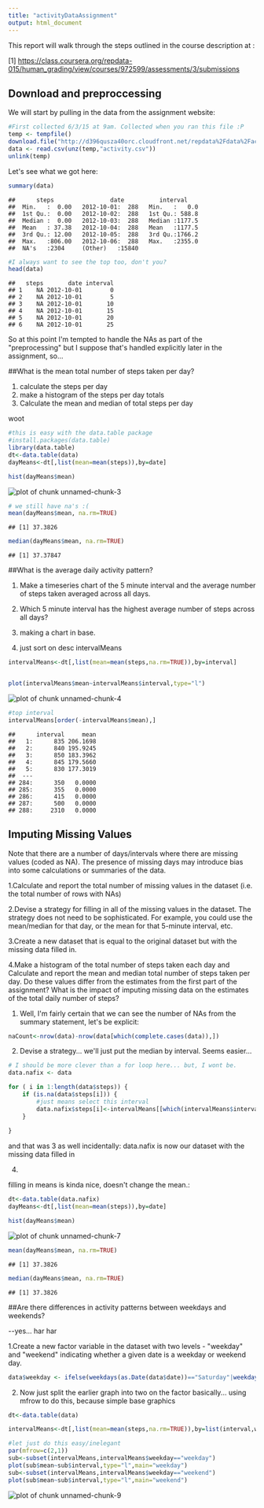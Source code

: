 ```yaml
---
title: "activityDataAssignment"
output: html_document
---
```


This report will walk through the steps outlined in the course description at :

[1] https://class.coursera.org/repdata-015/human_grading/view/courses/972599/assessments/3/submissions

## Download and preproccessing

We will start by pulling in the data from the assignment website:


```r
#First collected 6/3/15 at 9am. Collected when you ran this file :P
temp <- tempfile()
download.file("http://d396qusza40orc.cloudfront.net/repdata%2Fdata%2Factivity.zip",temp)
data <- read.csv(unz(temp,"activity.csv"))
unlink(temp)
```

Let's see what we got here:


```r
summary(data)
```

```
##      steps                date          interval     
##  Min.   :  0.00   2012-10-01:  288   Min.   :   0.0  
##  1st Qu.:  0.00   2012-10-02:  288   1st Qu.: 588.8  
##  Median :  0.00   2012-10-03:  288   Median :1177.5  
##  Mean   : 37.38   2012-10-04:  288   Mean   :1177.5  
##  3rd Qu.: 12.00   2012-10-05:  288   3rd Qu.:1766.2  
##  Max.   :806.00   2012-10-06:  288   Max.   :2355.0  
##  NA's   :2304     (Other)   :15840
```

```r
#I always want to see the top too, don't you?
head(data)
```

```
##   steps       date interval
## 1    NA 2012-10-01        0
## 2    NA 2012-10-01        5
## 3    NA 2012-10-01       10
## 4    NA 2012-10-01       15
## 5    NA 2012-10-01       20
## 6    NA 2012-10-01       25
```

So at this point I'm tempted to handle the NAs as part of the "preprocessing" but I suppose that's handled explicitly later in the assignment, so...

##What is the mean total number of steps taken per day?

1. calculate the steps per day
2. make a histogram of the steps per day totals
3. Calculate the mean and median of total steps per day

woot


```r
#this is easy with the data.table package
#install.packages(data.table)
library(data.table)
dt<-data.table(data)
dayMeans<-dt[,list(mean=mean(steps)),by=date]

hist(dayMeans$mean)
```

![plot of chunk unnamed-chunk-3](figure/unnamed-chunk-3-1.png) 

```r
# we still have na's :(
mean(dayMeans$mean, na.rm=TRUE)
```

```
## [1] 37.3826
```

```r
median(dayMeans$mean, na.rm=TRUE)
```

```
## [1] 37.37847
```

##What is the average daily activity pattern?

1. Make a timeseries chart of the 5 minute interval and the average number of steps taken averaged across all days.
2. Which 5 minute interval has the highest average number of steps across all days?

1. making a chart in base.

2. just sort on desc intervalMeans


```r
intervalMeans<-dt[,list(mean=mean(steps,na.rm=TRUE)),by=interval]


plot(intervalMeans$mean~intervalMeans$interval,type="l")
```

![plot of chunk unnamed-chunk-4](figure/unnamed-chunk-4-1.png) 

```r
#top interval
intervalMeans[order(-intervalMeans$mean),]
```

```
##      interval     mean
##   1:      835 206.1698
##   2:      840 195.9245
##   3:      850 183.3962
##   4:      845 179.5660
##   5:      830 177.3019
##  ---                  
## 284:      350   0.0000
## 285:      355   0.0000
## 286:      415   0.0000
## 287:      500   0.0000
## 288:     2310   0.0000
```

## Imputing Missing Values

Note that there are a number of days/intervals where there are missing values (coded as NA). The presence of missing days may introduce bias into some calculations or summaries of the data.

1.Calculate and report the total number of missing values in the dataset (i.e. the total number of rows with NAs)

2.Devise a strategy for filling in all of the missing values in the dataset. The strategy does not need to be sophisticated. For example, you could use the mean/median for that day, or the mean for that 5-minute interval, etc.

3.Create a new dataset that is equal to the original dataset but with the missing data filled in.

4.Make a histogram of the total number of steps taken each day and Calculate and report the mean and median total number of steps taken per day. Do these values differ from the estimates from the first part of the assignment? What is the impact of imputing missing data on the estimates of the total daily number of steps?

1. Well, I'm fairly certain that we can see the number of NAs from the summary statement, let's be explicit:


```r
naCount<-nrow(data)-nrow(data[which(complete.cases(data)),])
```

2. Devise a strategy... we'll just put the median by interval. Seems easier...


```r
# I should be more clever than a for loop here... but, I wont be.
data.nafix <- data

for ( i in 1:length(data$steps)) {
    if (is.na(data$steps[i])) {
        #just means select this interval
        data.nafix$steps[i]<-intervalMeans[[which(intervalMeans$interval==data.nafix$interval[i]),2]]
    }
        
}
```

and that was 3 as well incidentally:
data.nafix is now our dataset with the missing data filled in

4.
filling in means is kinda nice, doesn't change the mean.:



```r
dt<-data.table(data.nafix)
dayMeans<-dt[,list(mean=mean(steps)),by=date]

hist(dayMeans$mean)
```

![plot of chunk unnamed-chunk-7](figure/unnamed-chunk-7-1.png) 

```r
mean(dayMeans$mean, na.rm=TRUE)
```

```
## [1] 37.3826
```

```r
median(dayMeans$mean, na.rm=TRUE)
```

```
## [1] 37.3826
```


##Are there differences in activity patterns between weekdays and weekends?

--yes... har har

1.Create a new factor variable in the dataset with two levels - "weekday" and "weekend" indicating whether a given date is a weekday or weekend day.


```r
data$weekday <- ifelse(weekdays(as.Date(data$date))=="Saturday"|weekdays(as.Date(data$date))=="Sunday","weekend","weekday")
```

2. Now just split the earlier graph into two on the factor basically... using mfrow to do this, because simple base graphics



```r
dt<-data.table(data)

intervalMeans<-dt[,list(mean=mean(steps,na.rm=TRUE)),by=list(interval,weekday)]

#let just do this easy/inelegant
par(mfrow=c(2,1))
sub<-subset(intervalMeans,intervalMeans$weekday=="weekday")
plot(sub$mean~sub$interval,type="l",main="weekday")
sub<-subset(intervalMeans,intervalMeans$weekday=="weekend")
plot(sub$mean~sub$interval,type="l",main="weekend")
```

![plot of chunk unnamed-chunk-9](figure/unnamed-chunk-9-1.png) 
